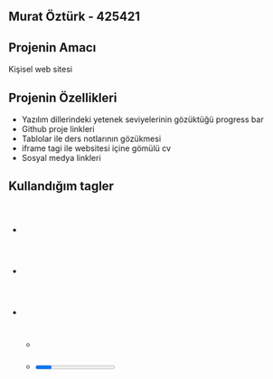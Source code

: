 ## Murat Öztürk - 425421

## Projenin Amacı
Kişisel web sitesi

## Projenin Özellikleri

* Yazılım dillerindeki yetenek seviyelerinin gözüktüğü progress bar
* Github proje linkleri
* Tablolar ile ders notlarının gözükmesi
* iframe tagi ile websitesi içine gömülü cv
* Sosyal medya linkleri

## Kullandığım tagler
* <head> <body> <header> <footer>
* <nav> <section> <main> <div>
* <ul> <li> <a> <h1> 
* <progress> <table> <tr> <th> <td> 
* <h1> <h2> <h3> <p> <article>
* Toplam 22 tag

